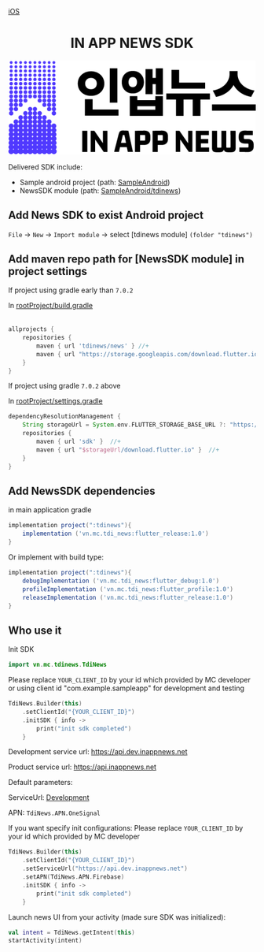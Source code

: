 [iOS](https://github.com/kaivumetacrew/Readme/tree/main/nsdkios) 

<div align="center">


# IN APP NEWS SDK
![logo_ko](https://raw.githubusercontent.com/kaivumetacrew/Readme/main/nsdkaos/logo_ko.png)

</div>

Delivered SDK include:
- Sample android project (path: [SampleAndroid]())
- NewsSDK module (path: [SampleAndroid/tdinews]())

## Add News SDK to exist Android project
`File` -> `New` -> `Import module` -> select [tdinews module] `(folder "tdinews")`

## Add maven repo path for [NewsSDK module] in project settings
If project using gradle early than `7.0.2`

In [rootProject/build.gradle]()

```groovy

allprojects {
    repositories {
        maven { url 'tdinews/news' } //+
        maven { url "https://storage.googleapis.com/download.flutter.io" } //+
    }
}

```

If project using gradle `7.0.2` above

In [rootProject/settings.gradle]()

```groovy
dependencyResolutionManagement {
    String storageUrl = System.env.FLUTTER_STORAGE_BASE_URL ?: "https://storage.googleapis.com" //+
    repositories {
        maven { url 'sdk' }  //+
        maven { url "$storageUrl/download.flutter.io" }  //+
    }
}

```

## Add NewsSDK dependencies
in main application gradle
```groovy
implementation project(":tdinews"){
    implementation ('vn.mc.tdi_news:flutter_release:1.0')
}
```

Or implement with build type:
```groovy
implementation project(":tdinews"){
    debugImplementation ('vn.mc.tdi_news:flutter_debug:1.0')
    profileImplementation ('vn.mc.tdi_news:flutter_profile:1.0')
    releaseImplementation ('vn.mc.tdi_news:flutter_release:1.0')
}
```

## Who use it
Init SDK
```kotlin
import vn.mc.tdinews.TdiNews
```

Please replace `YOUR_CLIENT_ID` by your id which provided by MC developer
or using client id "com.example.sampleapp" for development and testing

```kotlin
TdiNews.Builder(this)
    .setClientId("{YOUR_CLIENT_ID}")
    .initSDK { info ->
        print("init sdk completed")
    }
```

Development service url: https://api.dev.inappnews.net

Product service url: https://api.inappnews.net

Default parameters:

ServiceUrl: [Development](https://api.dev.inappnews.net)

APN: `TdiNews.APN.OneSignal`

If you want specify init configurations:
Please replace `YOUR_CLIENT_ID` by your id which provided by MC developer
```kotlin
TdiNews.Builder(this)
    .setClientId("{YOUR_CLIENT_ID}")
    .setServiceUrl("https://api.dev.inappnews.net")
    .setAPN(TdiNews.APN.Firebase)
    .initSDK { info ->
        print("init sdk completed")
    }
```

Launch news UI from your activity (made sure SDK was initialized):
```kotlin
val intent = TdiNews.getIntent(this)
startActivity(intent)
```
